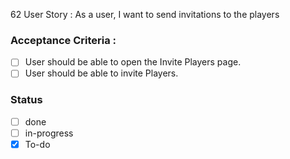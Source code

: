 62 User Story : As a user, I want to send invitations to the players <br>
### Acceptance Criteria : 
- [ ] User should be able to open the Invite Players page.
- [ ] User should be able to invite Players.
 
### Status 
- [ ] done
- [ ] in-progress
- [x] To-do
